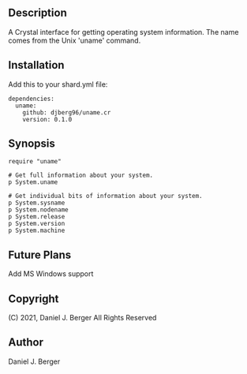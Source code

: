 ## Description
A Crystal interface for getting operating system information. The name
comes from the Unix 'uname' command.

## Installation
Add this to your shard.yml file:
```
dependencies:
  uname:
    github: djberg96/uname.cr
    version: 0.1.0 
```

## Synopsis
```
require "uname"

# Get full information about your system.
p System.uname

# Get individual bits of information about your system.
p System.sysname
p System.nodename
p System.release
p System.version
p System.machine
```

## Future Plans
Add MS Windows support

## Copyright
(C) 2021, Daniel J. Berger
All Rights Reserved

## Author
Daniel J. Berger
